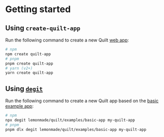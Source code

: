 # Getting started

## Using `create-quilt-app`

Run the following command to create a new Quilt [web app](../packages/create-quilt-app):

```sh
# npm
npm create quilt-app
# pnpm
pnpm create quilt-app
# yarn (v2+)
yarn create quilt-app
```

## Using [`degit`](https://github.com/Rich-Harris/degit)

Run the following command to create a new Quilt app based on the [basic example app](../examples/basic-app):

```sh
# npm
npx degit lemonmade/quilt/examples/basic-app my-quilt-app
# pnpm
pnpm dlx degit lemonmade/quilt/examples/basic-app my-quilt-app
```
